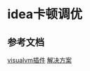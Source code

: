 # idea卡顿调优

## 参考文档
[visualvm插件](https://blog.csdn.net/qq_22741461/article/details/80451675)
[解决方案](https://blog.csdn.net/csdn_life18/article/details/124185006)